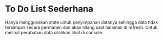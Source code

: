 # To Do List Sederhana
Hanya menggunakan state untuk penyimpanan datanya sehingga data tidak tersimpan secara permanen dan akan hilang saat halaman di refresh.
Untuk melihat perubahan data silahkan lihat di console.
